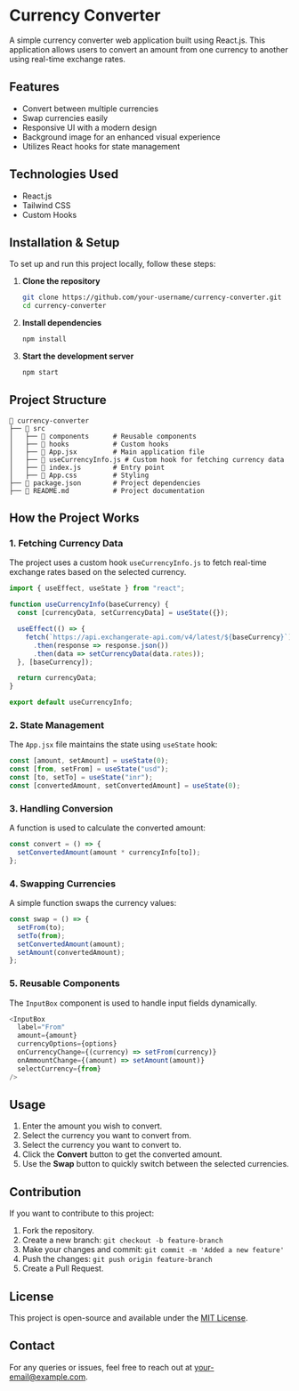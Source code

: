 # Currency Converter

A simple currency converter web application built using React.js. This application allows users to convert an amount from one currency to another using real-time exchange rates.

## Features
- Convert between multiple currencies
- Swap currencies easily
- Responsive UI with a modern design
- Background image for an enhanced visual experience
- Utilizes React hooks for state management

## Technologies Used
- React.js
- Tailwind CSS
- Custom Hooks

## Installation & Setup
To set up and run this project locally, follow these steps:

1. **Clone the repository**
   ```sh
   git clone https://github.com/your-username/currency-converter.git
   cd currency-converter
   ```
2. **Install dependencies**
   ```sh
   npm install
   ```
3. **Start the development server**
   ```sh
   npm start
   ```

## Project Structure
```
📂 currency-converter
├── 📂 src
│   ├── 📂 components      # Reusable components
│   ├── 📂 hooks           # Custom hooks
│   ├── 📜 App.jsx         # Main application file
│   ├── 📜 useCurrencyInfo.js # Custom hook for fetching currency data
│   ├── 📜 index.js        # Entry point
│   ├── 📜 App.css         # Styling
├── 📜 package.json        # Project dependencies
├── 📜 README.md           # Project documentation
```

## How the Project Works
### 1. **Fetching Currency Data**
The project uses a custom hook `useCurrencyInfo.js` to fetch real-time exchange rates based on the selected currency.
```js
import { useEffect, useState } from "react";

function useCurrencyInfo(baseCurrency) {
  const [currencyData, setCurrencyData] = useState({});

  useEffect(() => {
    fetch(`https://api.exchangerate-api.com/v4/latest/${baseCurrency}`)
      .then(response => response.json())
      .then(data => setCurrencyData(data.rates));
  }, [baseCurrency]);

  return currencyData;
}

export default useCurrencyInfo;
```

### 2. **State Management**
The `App.jsx` file maintains the state using `useState` hook:
```js
const [amount, setAmount] = useState(0);
const [from, setFrom] = useState("usd");
const [to, setTo] = useState("inr");
const [convertedAmount, setConvertedAmount] = useState(0);
```

### 3. **Handling Conversion**
A function is used to calculate the converted amount:
```js
const convert = () => {
  setConvertedAmount(amount * currencyInfo[to]);
};
```

### 4. **Swapping Currencies**
A simple function swaps the currency values:
```js
const swap = () => {
  setFrom(to);
  setTo(from);
  setConvertedAmount(amount);
  setAmount(convertedAmount);
};
```

### 5. **Reusable Components**
The `InputBox` component is used to handle input fields dynamically.
```js
<InputBox
  label="From"
  amount={amount}
  currencyOptions={options}
  onCurrencyChange={(currency) => setFrom(currency)}
  onAmmountChange={(amount) => setAmount(amount)}
  selectCurrency={from}
/>
```

## Usage
1. Enter the amount you wish to convert.
2. Select the currency you want to convert from.
3. Select the currency you want to convert to.
4. Click the **Convert** button to get the converted amount.
5. Use the **Swap** button to quickly switch between the selected currencies.

## Contribution
If you want to contribute to this project:
1. Fork the repository.
2. Create a new branch: `git checkout -b feature-branch`
3. Make your changes and commit: `git commit -m 'Added a new feature'`
4. Push the changes: `git push origin feature-branch`
5. Create a Pull Request.

## License
This project is open-source and available under the [MIT License](LICENSE).

## Contact
For any queries or issues, feel free to reach out at [your-email@example.com](mailto:your-email@example.com).

